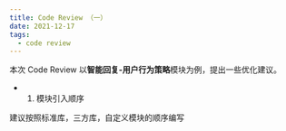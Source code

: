 ```yaml
---
title: Code Review （一）
date: 2021-12-17
tags:
  - code review
---
```


本次 Code Review 以**智能回复-用户行为策略**模块为例，提出一些优化建议。

- 1. 模块引入顺序

建议按照标准库，三方库，自定义模块的顺序编写
